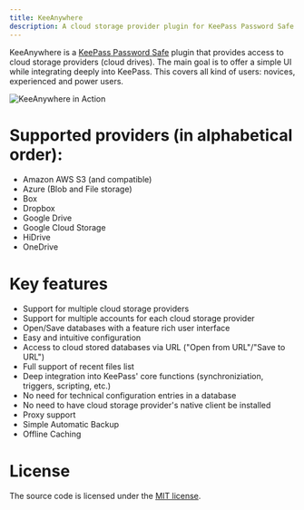```yaml
---
title: KeeAnywhere
description: A cloud storage provider plugin for KeePass Password Safe
---
```


KeeAnywhere is a [KeePass Password Safe](http://keepass.info) plugin that provides access to cloud storage providers (cloud drives). The main goal is to offer a simple UI while integrating deeply into KeePass. This covers all kind of users: novices, experienced and power users.

![KeeAnywhere in Action](assets/images/KeeAnywhere_Teaser.png)

# Supported providers (in alphabetical order):
* Amazon AWS S3 (and compatible)
* Azure (Blob and File storage)
* Box
* Dropbox
* Google Drive
* Google Cloud Storage
* HiDrive 
* OneDrive  

# Key features
* Support for multiple cloud storage providers
* Support for multiple accounts for each cloud storage provider
* Open/Save databases with a feature rich user interface
* Easy and intuitive configuration
* Access to cloud stored databases via URL ("Open from URL"/"Save to URL")
* Full support of recent files list
* Deep integration into KeePass' core functions (synchroniziation, triggers, scripting, etc.)
* No need for technical configuration entries in a database
* No need to have cloud storage provider's native client be installed
* Proxy support
* Simple Automatic Backup
* Offline Caching

# License
The source code is licensed under the [MIT license](https://github.com/Kyrodan/KeeAnywhere/blob/master/LICENSE).